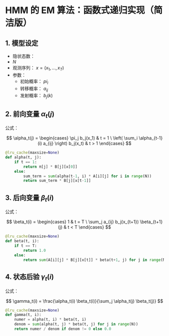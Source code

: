 # HMM 的 EM 算法：函数式递归实现（简洁版）

## 1. 模型设定

- 隐状态数：
- $N$
- 观测序列： $x = (x_1, \dots, x_T)$
- 参数：
  - 初始概率： $pi_i$
  - 转移概率： $a_{ij}$
  - 发射概率： $b_j(k)$

## 2. 前向变量  $\alpha_t(j)$

公式： 

$$
\alpha_t(j) = 
\begin{cases}
\pi_j b_j(x_1) & t = 1 \
\left( \sum_i \alpha_{t-1}(i) a_{ij} \right) b_j(x_t) & t > 1
\end{cases}
$$

```python
@lru_cache(maxsize=None)
def alpha(t, j):
    if t == 1:
        return π[j] * B[j][x[0]]
    else:
        sum_term = sum(alpha(t-1, i) * A[i][j] for i in range(N))
        return sum_term * B[j][x[t-1]]
```

## 3. 后向变量 $\beta_t(i)$

公式：

$$
\beta_t(i) = 
\begin{cases}
1 & t = T \
\sum_j a_{ij} b_j(x_{t+1}) \beta_{t+1}(j) & t < T
\end{cases}
$$

```python
@lru_cache(maxsize=None)
def beta(t, i):
    if t == T:
        return 1.0
    else:
        return sum(A[i][j] * B[j][x[t]] * beta(t+1, j) for j in range(N))
```

## 4. 状态后验 $\gamma_t(i)$

公式：

$$
\gamma_t(i) = \frac{\alpha_t(i) \beta_t(i)}{\sum_j \alpha_t(j) \beta_t(j)}
$$

```python
@lru_cache(maxsize=None)
def gamma(t, i):
    numer = alpha(t, i) * beta(t, i)
    denom = sum(alpha(t, j) * beta(t, j) for j in range(N))
    return numer / denom if denom != 0 else 0.0
```
